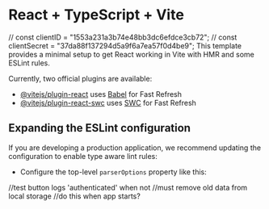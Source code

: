 # React + TypeScript + Vite


// const clientID = "1553a231a3b74e48bb3dc6efdce3cb72";
  // const clientSecret = "37da88f137294d5a9f6a7ea57f0d4be9";
This template provides a minimal setup to get React working in Vite with HMR and some ESLint rules.

Currently, two official plugins are available:

- [@vitejs/plugin-react](https://github.com/vitejs/vite-plugin-react/blob/main/packages/plugin-react/README.md) uses [Babel](https://babeljs.io/) for Fast Refresh
- [@vitejs/plugin-react-swc](https://github.com/vitejs/vite-plugin-react-swc) uses [SWC](https://swc.rs/) for Fast Refresh

## Expanding the ESLint configuration

If you are developing a production application, we recommend updating the configuration to enable type aware lint rules:

- Configure the top-level `parserOptions` property like this:

//test button logs 'authenticated' when not
//must remove old data from local storage
//do this when app starts?